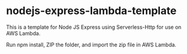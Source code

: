 # nodejs-express-lambda-template

This is a template for Node JS Express using Serverless-Http for use on AWS Lambda.

Run npm install, ZIP the folder, and import the zip file in AWS Lambda.
